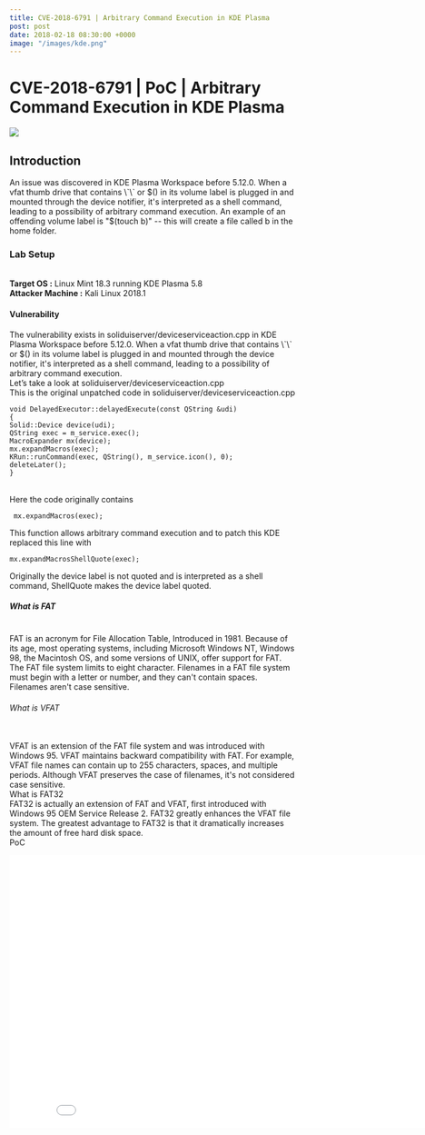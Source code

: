 ```yaml
---
title: CVE-2018-6791 | Arbitrary Command Execution in KDE Plasma
post: post
date: 2018-02-18 08:30:00 +0000
image: "/images/kde.png"
---
```


<h1 class="cyan-text title">CVE-2018-6791 | PoC | Arbitrary Command Execution in KDE Plasma</h1>
<img class="responsive-img z-depth-5" src="/thewhitehat/images/kde.png">
<h2 class="cyan-text subtitle">Introduction</h2>
<p class="content white-text">
An issue was discovered in KDE Plasma Workspace before 5.12.0. When a vfat thumb drive that contains \`\` or $() in its volume label is plugged in and mounted through the device notifier, it's interpreted as a shell command, leading to a possibility of arbitrary command execution. An example of an offending volume label is "$(touch b)" -- this will create a file called b in the home folder.
<br>
<h3 class="cyan-text subtitle">Lab Setup</h3>
<br>
<b class="cyan-text">Target OS :</b> Linux Mint 18.3 running KDE Plasma 5.8
<br>
<b class="cyan-text">Attacker Machine :</b> Kali Linux 2018.1
<br>
<h4 class="cyan-text subtitle">Vulnerability</h4>
The vulnerability exists in soliduiserver/deviceserviceaction.cpp in KDE Plasma Workspace before 5.12.0. When a vfat thumb drive that contains \`\` or $() in its volume label is plugged in and mounted through the device notifier, it's interpreted as a shell command, leading to a possibility of arbitrary command execution.
<br>
Let’s take a look at soliduiserver/deviceserviceaction.cpp 
<br>
This is the original unpatched code in soliduiserver/deviceserviceaction.cpp
<pre><code class="grey darken-4 red-text">void DelayedExecutor::delayedExecute(const QString &udi)
{
Solid::Device device(udi);
QString exec = m_service.exec();
MacroExpander mx(device);
mx.expandMacros(exec);
KRun::runCommand(exec, QString(), m_service.icon(), 0);
deleteLater();
}
</code></pre>
<br>
Here the code originally contains
<pre><code class="grey darken-4 red-text"> mx.expandMacros(exec); </code></pre>
This function allows arbitrary command execution and to patch this KDE replaced this line with
<pre><code class="grey darken-4 red-text">mx.expandMacrosShellQuote(exec);</code></pre>
Originally the device label is not quoted and is interpreted as a shell command, ShellQuote makes the device label quoted.
<br>
<h5 class="cyan-text subtitle">What is FAT</h5>
<br>
FAT is an acronym for File Allocation Table, Introduced in 1981. Because of its age, most operating systems, including Microsoft Windows NT, Windows 98, the Macintosh OS, and some versions of UNIX, offer support for FAT.
The FAT file system limits to eight character. Filenames in a FAT file system must  begin with a letter or number, and they can't contain spaces. Filenames aren't case sensitive.
<br>
<h6 class="cyan-text subtitle">What is VFAT</h6>
<br>
VFAT is an extension of the FAT file system and was introduced with Windows 95. VFAT maintains backward compatibility with FAT. For example, VFAT file names can contain up to 255 characters, spaces, and multiple periods. Although VFAT preserves the case of filenames, it's not considered case sensitive.
<br>
<h7 class="cyan-text subtitle">What is FAT32</h7>
<br>
FAT32 is actually an extension of FAT and VFAT, first introduced with Windows 95 OEM Service Release 2. FAT32 greatly enhances the VFAT file system.
The greatest advantage to FAT32 is that it dramatically increases the amount of free hard disk space.
<br>
<h8 class="cyan-text subtitle">PoC</h8>
<br>
</p>
<div class="video-container">
<iframe width="853" height="480" src="//www.youtube.com/watch?v=_rIaMoEkjFU&?rel=0" frameborder="0" allowfullscreen></iframe>
</div>
